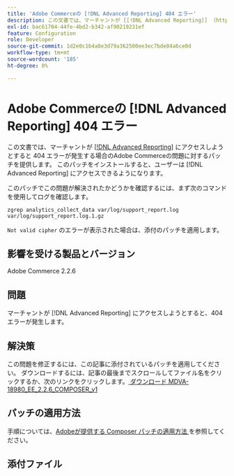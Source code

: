 ```yaml
---
title: 'Adobe Commerceの [!DNL Advanced Reporting] 404 エラー'
description: この文書では、マーチャントが [[!DNL Advanced Reporting]] （https://experienceleague.adobe.com/docs/commerce-admin/config/general/advanced-reporting.html）にアクセスしようとしたときに 404 エラーが発生した場合のAdobe Commerceの問題に対するパッチを提供します。 このパッチをインストールすると、ユーザーは  [!DNL Advanced Reporting] にアクセスできるようになります。
exl-id: bac61704-44fe-4bd2-b342-af90219231ef
feature: Configuration
role: Developer
source-git-commit: 1d2e0c1b4a8e3d79a362500ee3ec7bde84a6ce0d
workflow-type: tm+mt
source-wordcount: '185'
ht-degree: 0%

---
```


# Adobe Commerceの [!DNL Advanced Reporting] 404 エラー

この文書では、マーチャントが [[!DNL Advanced Reporting]](https://experienceleague.adobe.com/docs/commerce-admin/config/general/advanced-reporting.html) にアクセスしようとすると 404 エラーが発生する場合のAdobe Commerceの問題に対するパッチを提供します。 このパッチをインストールすると、ユーザーは [!DNL Advanced Reporting] にアクセスできるようになります。

このパッチでこの問題が解決されたかどうかを確認するには、まず次のコマンドを使用してログを確認します。

`zgrep analytics_collect_data var/log/support_report.log var/log/support_report.log.1.gz`

`Not valid cipher` のエラーが表示された場合は、添付のパッチを適用します。

## 影響を受ける製品とバージョン

Adobe Commerce 2.2.6

## 問題

マーチャントが [!DNL Advanced Reporting] にアクセスしようとすると、404 エラーが発生します。

## 解決策

この問題を修正するには、この記事に添付されているパッチを適用してください。 ダウンロードするには、記事の最後までスクロールしてファイル名をクリックするか、次のリンクをクリックします。[ ダウンロード MDVA-18980\_EE\_2.2.6\_COMPOSER\_v1](assets/MDVA-18980_EE_2.2.6_COMPOSER_v1.patch.zip)

## パッチの適用方法

手順については、[Adobeが提供する Composer パッチの適用方法 ](/help/how-to/general/how-to-apply-a-composer-patch-provided-by-magento.md) を参照してください。

## 添付ファイル
